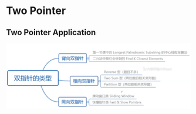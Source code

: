# Two Pointer

## Two Pointer Application 

![](../../.gitbook/assets/screen-shot-2021-04-22-at-10.21.34-pm.png)



